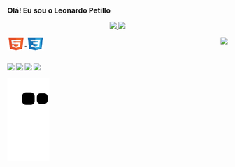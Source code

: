 ### Olá! Eu sou o Leonardo Petillo

<div align="center">
  <a href="https://github.com/L-petillo">
  <img width="48%" src="https://github-readme-stats.vercel.app/api?username=L-petillo&show_icons=true&theme=aura_dark&include_all_commits=true&count_private=true"/>
  <img width="48%" src="https://github-readme-stats.vercel.app/api/top-langs/?username=L-petillo&layout=compact&langs_count=7&theme=aura_dark"/>
</div>
 <div style="display: inline_block"><br>
  <img align="center" alt="Leo-HTML" height="30" width="40" src="https://raw.githubusercontent.com/devicons/devicon/master/icons/html5/html5-original.svg">
  <img align="center" alt="Leo-CSS" height="30" width="40" src="https://raw.githubusercontent.com/devicons/devicon/master/icons/css3/css3-original.svg">
  <img align="right" alts="gilf" height="120" src="https://i.pinimg.com/originals/ce/2f/f4/ce2ff427210d240c6ed30094cc45aa4e.gif">
  
  
</div>
  
  ##
  
 <div>
   <a href="https://twitter.com/L_petillo" target="_blank"><img src="https://img.shields.io/badge/Twitter-1DA1F2?style=for-the-badge&logo=twitter&logoColor=white" target="_blank"></a>
  <a href="https://www.instagram.com/lhpetillo/" target="_blank"><img src="https://img.shields.io/badge/-Instagram-%23E4405F?style=for-the-badge&logo=&logoColor=white" target="_blank"></a>
   <a href="mailto:l_petillo@outlook.com" target="_blank"><img src="https://img.shields.io/badge/Microsoft_Outlook-0078D4?style=for-the-badge&logo=microsoft-outlook&logoColor=white" target="_blank"></a>  
  <a href="https://www.linkedin.com/in/leonardo-petillo-8167b823a/" target="_blank"><img src="https://img.shields.io/badge/-LinkedIn-%230077B5?style=for-the-badge&logo=linkedin&logoColor=white" target="_blank"></a> 
  
   ![Snake animation](https://github.com/L-petillo/L-petillo/blob/output/github-contribution-grid-snake.svg)
   
 </div>
    
 
